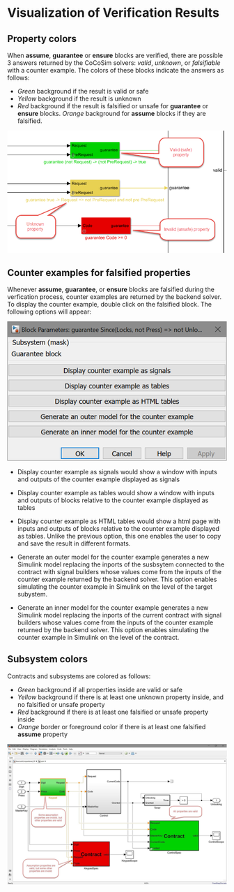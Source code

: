 # Visualization of Verification Results 

## Property colors

When **assume**, **guarantee** or **ensure** blocks are verified, there are possible 3 answers returned by the CoCoSim solvers: *valid*, *unknown*, or *falsifiable* with a counter example. The colors of these blocks indicate the answers as follows:

+ *Green* background if the result is valid or safe
+ *Yellow* background if the result is unknown
+ *Red* background if the result is falsified or unsafe for **guarantee** or **ensure** blocks. *Orange* background for **assume** blocks if they are falsified. 

![property colors](https://github.com/coco-team/cocoSim2/blob/master/doc/images/propertyColors.png "property colors")



## Counter examples for falsified properties

Whenever  **assume**, **guarantee**, or **ensure** blocks are falsified during the verfication process, counter examples are returned by the backend solver. To display the counter example, double click on the falsified block. The following options will appear:

![property colors](https://github.com/coco-team/cocoSim2/blob/master/doc/images/counterExampleOptions.png "counter example options")

+ Display counter example as signals would show a window with inputs and outputs of the counter example displayed as signals
+ Display counter example as tables would show a window with inputs and outputs of blocks relative to the counter example displayed as tables
+ Display counter example as HTML tables would show a html page with inputs and outputs of blocks relative to the counter example displayed as tables. Unlike the previous option, this one enables the user to copy and save the result in different formats. 

+ Generate an outer model for the counter example generates a new Simulink model replacing the inports of the susbsytem connected to the contract with signal builders whose values come from the inputs of the counter example returned by the backend solver. This option enables simulating the counter example in Simulink on the level of the target subystem. 

+ Generate an inner model for the counter example generates a new Simulink model replacing the inports of the current contract with signal builders whose values come from the inputs of the counter example returned by the backend solver. This option enables simulating the counter example in Simulink on the level of the contract. 

## Subsystem colors

Contracts and subsystems are colored as follows:

+ *Green* background if all properties inside are valid or safe
+ *Yellow* background if there is at least one unknown property inside, and no falsified or unsafe property
+ *Red* background if there is at least one falsified or unsafe property inside
+ *Orange* border or foreground color if there is at least one falsified **assume** property


![property colors](https://github.com/coco-team/cocoSim2/blob/master/doc/images/subsystemColors.png "property colors")
